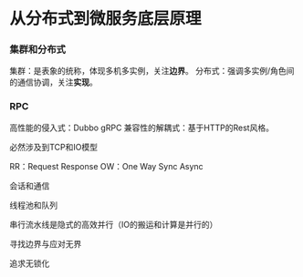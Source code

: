 # 从分布式到微服务底层原理
### 集群和分布式
集群：是表象的统称，体现多机多实例，关注**边界**。
分布式：强调多实例/角色间的通信协调，关注**实现**。

### RPC
高性能的侵入式：Dubbo gRPC
兼容性的解耦式：基于HTTP的Rest风格。

必然涉及到TCP和IO模型

RR：Request Response
OW：One Way
Sync
Async

会话和通信

线程池和队列

串行流水线是隐式的高效并行（IO的搬运和计算是并行的）

寻找边界与应对无界

追求无锁化